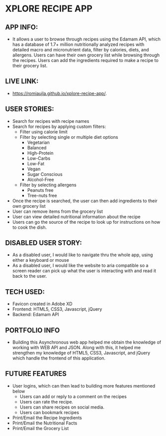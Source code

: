 # XPLORE RECIPE APP
## APP INFO:
- It allows a user to browse through recipes using the Edamam API, which has a database of 1.7+ million nutritionally analyzed recipes with detailed macro and micronutrient data, filter by calories, diets, and allergens. Users can have their own grocery list while browsing through the recipes. Users can add the ingredients required to make a recipe to their grocery list.

## LIVE LINK:
- https://romiaujla.github.io/xplore-recipe-app/.

## USER STORIES:
- Search for recipes with recipe names
- Search for recipes by applying custom filters:
	- Filter using calorie limit
	- Filter by selecting single or multiple diet options
		- Vegetarian
		- Balanced
		- High-Protein
		- Low-Carbs
		- Low-Fat
		- Vegan
		- Sugar Conscious
		- Alcohol-Free
	- Filter by selecting allergens
        - Peanuts free 
        - Tree-nuts free
- Once the recipe is searched, the user can then add ingredients to their own grocery list
- User can remove items from the grocery list
- User can view detailed nutritional information about the recipe
- Users can go the source of the recipe to look up for instructions on how to cook the dish.

## DISABLED USER STORY:
- As a disabled user, I would like to navigate thru the whole app, using either a keyboard or mouse
- As a disabled user, I would like the website to aria compatible so a screen reader can pick up what the user is interacting with and read it back to the user. 

## TECH USED:
- Favicon created in Adobe XD
- Frontend: HTML5, CSS3, Javascript, jQuery
- Backend: Edamam API

## PORTFOLIO INFO
- Building this Asynchronous web app helped me obtain the knowledge of working with WEB API and JSON. Along with this, it helped me strengthen my knowledge of HTML5, CSS3, Javascript, and jQuery which handle the frontend of this application. 

## FUTURE FEATURES
- User logins, which can then lead to building more features mentioned below
    - Users can add or reply to a comment on the recipes
    - Users can rate the recipe.
    - Users can share recipes on social media.
    - Users can bookmark recipes
- Print/Email the Recipe Ingredients
- Print/Email the Nutritional Facts
- Print/Email the Grocery List
